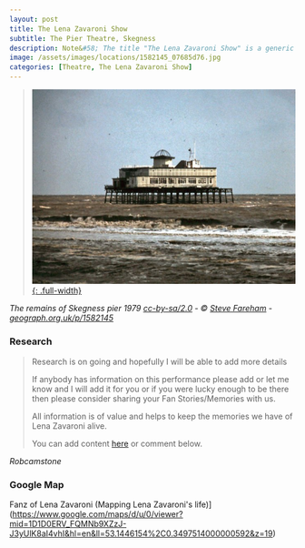 ```yaml
---
layout: post
title: The Lena Zavaroni Show
subtitle: The Pier Theatre, Skegness
description: Note&#58; The title "The Lena Zavaroni Show" is a generic name for shows Starring Lena Zavaroni that had no original show title for the theatre at which Lena was appearing.
image: /assets/images/locations/1582145_07685d76.jpg
categories: [Theatre, The Lena Zavaroni Show]
---
```


> [![](/assets/images/locations/1582145_07685d76.jpg){: .full-width}](https://www.geograph.org.uk/photo/1582145)

<cite>The remains of Skegness pier 1979 [cc-by-sa/2.0](http://creativecommons.org/licenses/by-sa/2.0/) - © [Steve Fareham](https://www.geograph.org.uk/profile/15341) - [geograph.org.uk/p/1582145](https://www.geograph.org.uk/photo/1582145)</cite>

### Research
> Research is on going and hopefully I will be able to add more details
>
> If anybody has information on this performance please add or let me know and I will add it for you or if you were lucky enough to be there then please consider sharing your Fan Stories/Memories with us.
>
> All information is of value and helps to keep the memories we have of Lena Zavaroni alive.
>
> You can add content [here](https://github.com/FanzOfLenaZavaroni/fanzoflenazavaroni.github.io) or comment below.

<cite>Robcamstone</cite>

### Google Map
Fanz of Lena Zavaroni (Mapping Lena Zavaroni's life)](https://www.google.com/maps/d/u/0/viewer?mid=1D1D0ERV_FQMNb9XZzJ-J3yUlK8aI4vhI&hl=en&ll=53.1446154%2C0.3497514000000592&z=19)


